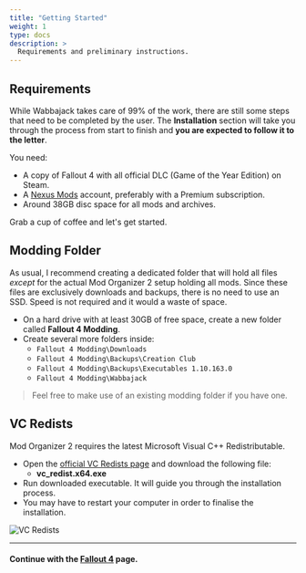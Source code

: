 ```yaml
---
title: "Getting Started"
weight: 1
type: docs
description: >
  Requirements and preliminary instructions.
---
```


## Requirements

While Wabbajack takes care of 99% of the work, there are still some steps that need to be completed by the user. The **Installation** section will take you through the process from start to finish and **you are expected to follow it to the letter**.

You need:

- A copy of Fallout 4 with all official DLC (Game of the Year Edition) on Steam.
- A [Nexus Mods](https://www.nexusmods.com/fallout4) account, preferably with a Premium subscription.
- Around 38GB disc space for all mods and archives.

Grab a cup of coffee and let's get started.

## Modding Folder

As usual, I recommend creating a dedicated folder that will hold all files *except* for the actual Mod Organizer 2 setup holding all mods. Since these files are exclusively downloads and backups, there is no need to use an SSD. Speed is not required and it would a waste of space.

- On a hard drive with at least 30GB of free space, create a new folder called **Fallout 4 Modding**.
- Create several more folders inside:
  - `Fallout 4 Modding\Downloads`
  - `Fallout 4 Modding\Backups\Creation Club`
  - `Fallout 4 Modding\Backups\Executables 1.10.163.0`
  - `Fallout 4 Modding\Wabbajack`

> Feel free to make use of an existing modding folder if you have one.

## VC Redists

Mod Organizer 2 requires the latest Microsoft Visual C++ Redistributable.

- Open the [official VC Redists page](https://support.microsoft.com/en-us/help/2977003/the-latest-supported-visual-c-downloads) and download the following file:
  - **vc_redist.x64.exe**
- Run downloaded executable. It will guide you through the installation process.
- You may have to restart your computer in order to finalise the installation.

![VC Redists](/Pictures/wtp/installation/vc-redists.png)

---

#### Continue with the [Fallout 4](/wtp/installation/fallout-4/) page.